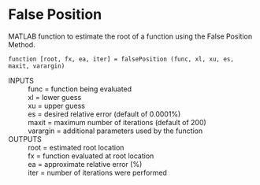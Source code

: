 # False Position
MATLAB function to estimate the root of a function using the False Position Method.

`function [root, fx, ea, iter] = falsePosition (func, xl, xu, es, maxit, varargin)`

<dl>
  <dt>INPUTS</dt>
  <dd>func = function being evaluated</dd>
  <dd>xl = lower guess</dd>
  <dd>xu = upper guess</dd>
  <dd>es = desired relative error (default of 0.0001%)</dd>
  <dd>maxit = maximum number of iterations (default of 200)</dd>
  <dd>varargin = additional parameters used by the function</dd>
  
  <dt>OUTPUTS</dt>
  <dd>root = estimated root location</dd>
  <dd>fx = function evaluated at root location</dd>
  <dd>ea = approximate relative error (%)</dd>
  <dd>iter = number of iterations were performed</dd>
</dl>

